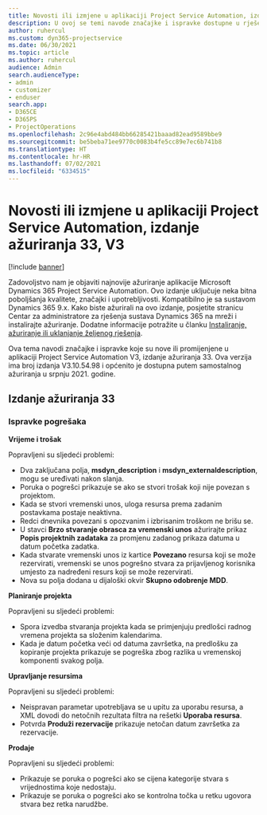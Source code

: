 ```yaml
---
title: Novosti ili izmjene u aplikaciji Project Service Automation, izdanje ažuriranja 33, V3
description: U ovoj se temi navode značajke i ispravke dostupne u rješenju Project Service Automation, izdanje ažuriranja 33, V3.
author: ruhercul
ms.custom: dyn365-projectservice
ms.date: 06/30/2021
ms.topic: article
ms.author: ruhercul
audience: Admin
search.audienceType:
- admin
- customizer
- enduser
search.app:
- D365CE
- D365PS
- ProjectOperations
ms.openlocfilehash: 2c96e4abd484bb66285421baaad82ead9589bbe9
ms.sourcegitcommit: be5beba71ee9770c0083b4fe5cc89e7ec6b741b8
ms.translationtype: HT
ms.contentlocale: hr-HR
ms.lasthandoff: 07/02/2021
ms.locfileid: "6334515"
---
```

# <a name="whats-new-or-changed-in-project-service-automation-update-release-33-v3"></a>Novosti ili izmjene u aplikaciji Project Service Automation, izdanje ažuriranja 33, V3

[!include [banner](../includes/psa-now-project-operations.md)]

Zadovoljstvo nam je objaviti najnovije ažuriranje aplikacije Microsoft Dynamics 365 Project Service Automation. Ovo izdanje uključuje neka bitna poboljšanja kvalitete, značajki i upotrebljivosti. Kompatibilno je sa sustavom Dynamics 365 9.x. Kako biste ažurirali na ovo izdanje, posjetite stranicu Centar za administratore za rješenja sustava Dynamics 365 na mreži i instalirajte ažuriranje. Dodatne informacije potražite u članku [Instaliranje, ažuriranje ili uklanjanje željenog rješenja](/power-platform/admin/install-remove-preferred-solution).

Ova tema navodi značajke i ispravke koje su nove ili promijenjene u aplikaciji Project Service Automation V3, izdanje ažuriranja 33. Ova verzija ima broj izdanja V3.10.54.98 i općenito je dostupna putem samostalnog ažuriranja u srpnju 2021. godine.

## <a name="update-release-33"></a>Izdanje ažuriranja 33

### <a name="bug-fixes"></a>Ispravke pogrešaka

**Vrijeme i trošak**

Popravljeni su sljedeći problemi:

- Dva zaključana polja, **msdyn_description** i **msdyn_externaldescription**, mogu se uređivati nakon slanja.
- Poruka o pogrešci prikazuje se ako se stvori trošak koji nije povezan s projektom.
- Kada se stvori vremenski unos, uloga resursa prema zadanim postavkama postaje neaktivna.
- Redci dnevnika povezani s opozvanim i izbrisanim troškom ne brišu se.
- U stavci **Brzo stvaranje obrasca za vremenski unos** ažurirajte prikaz **Popis projektnih zadataka** za promjenu zadanog prikaza datuma u datum početka zadatka.
- Kada stvarate vremenski unos iz kartice **Povezano** resursa koji se može rezervirati, vremenski se unos pogrešno stvara za prijavljenog korisnika umjesto za nadređeni resurs koji se može rezervirati.
- Nova su polja dodana u dijaloški okvir **Skupno odobrenje MDD**.

**Planiranje projekta**

Popravljeni su sljedeći problemi:
- Spora izvedba stvaranja projekta kada se primjenjuju predlošci radnog vremena projekta sa složenim kalendarima.
- Kada je datum početka veći od datuma završetka, na predlošku za kopiranje projekta prikazuje se pogreška zbog razlika u vremenskoj komponenti svakog polja.

**Upravljanje resursima**

Popravljeni su sljedeći problemi:
- Neispravan parametar upotrebljava se u upitu za uporabu resursa, a XML dovodi do netočnih rezultata filtra na rešetki **Uporaba resursa**.
- Potvrda **Produži rezervacije** prikazuje netočan datum završetka za rezervacije.

**Prodaje**

Popravljeni su sljedeći problemi:
- Prikazuje se poruka o pogrešci ako se cijena kategorije stvara s vrijednostima koje nedostaju.
- Prikazuje se poruka o pogrešci ako se kontrolna točka u retku ugovora stvara bez retka narudžbe.
